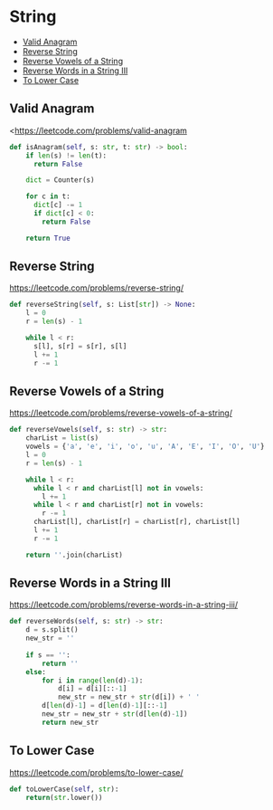 # String

+ [Valid Anagram](#valid-anagram)
+ [Reverse String](#reverse-string)
+ [Reverse Vowels of a String](#reverse-vowels-of-a-string)
+ [Reverse Words in a String III](#reverse-words-in-a-string-iii)
+ [To Lower Case](#to-lower-case)

## Valid Anagram

<<https://leetcode.com/problems/valid-anagram>

``` python
def isAnagram(self, s: str, t: str) -> bool:
    if len(s) != len(t):
      return False

    dict = Counter(s)

    for c in t:
      dict[c] -= 1
      if dict[c] < 0:
        return False

    return True
```

## Reverse String

<https://leetcode.com/problems/reverse-string/>

``` python
def reverseString(self, s: List[str]) -> None:
    l = 0
    r = len(s) - 1

    while l < r:
      s[l], s[r] = s[r], s[l]
      l += 1
      r -= 1
```

## Reverse Vowels of a String

<https://leetcode.com/problems/reverse-vowels-of-a-string/>

``` python
def reverseVowels(self, s: str) -> str:
    charList = list(s)
    vowels = {'a', 'e', 'i', 'o', 'u', 'A', 'E', 'I', 'O', 'U'}
    l = 0
    r = len(s) - 1

    while l < r:
      while l < r and charList[l] not in vowels:
        l += 1
      while l < r and charList[r] not in vowels:
        r -= 1
      charList[l], charList[r] = charList[r], charList[l]
      l += 1
      r -= 1

    return ''.join(charList)
```

## Reverse Words in a String III

<https://leetcode.com/problems/reverse-words-in-a-string-iii/>

``` python
def reverseWords(self, s: str) -> str:
    d = s.split()
    new_str = ''
    
    if s == '':
        return ''
    else:
        for i in range(len(d)-1):
            d[i] = d[i][::-1]
            new_str = new_str + str(d[i]) + ' '
        d[len(d)-1] = d[len(d)-1][::-1]
        new_str = new_str + str(d[len(d)-1])
        return new_str
```

## To Lower Case

<https://leetcode.com/problems/to-lower-case/>

``` python
def toLowerCase(self, str):
    return(str.lower())
```
